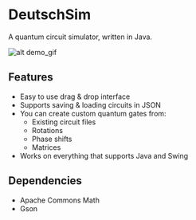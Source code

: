 # DeutschSim

A quantum circuit simulator, written in Java.

![alt demo_gif](https://media.giphy.com/media/26n6MbWQlORdryCd2/giphy.gif)

## Features
* Easy to use drag & drop interface
* Supports saving & loading circuits in JSON
* You can create custom quantum gates from:
   * Existing circuit files
   * Rotations
   * Phase shifts
   * Matrices
* Works on everything that supports Java and Swing

## Dependencies
* Apache Commons Math
* Gson
